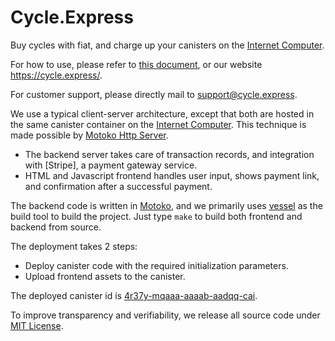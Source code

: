 # Cycle.Express

Buy cycles with fiat, and charge up your canisters on the [Internet Computer].

For how to use, please refer to [this document](doc/about.md), or our website https://cycle.express/.

For customer support, please directly mail to [support@cycle.express](mailto:support@cycle.express).

We use a typical client-server architecture, except that both are hosted in the same canister container on the [Internet Computer].
This technique is made possible by [Motoko Http Server].

- The backend server takes care of transaction records, and integration with [Stripe], a payment gateway service.
- HTML and Javascript frontend handles user input, shows payment link, and confirmation after a successful payment.

The backend code is written in [Motoko], and we primarily uses [vessel] as the build tool to build the project.
Just type `make` to build both frontend and backend from source.

The deployment takes 2 steps:
- Deploy canister code with the required initialization parameters.
- Upload frontend assets to the canister.

The deployed canister id is [4r37y-mqaaa-aaaab-aadqq-cai].

To improve transparency and verifiability, we release all source code under [MIT License](LICENSE).

[Motoko]: https://github.com/dfinity/motoko
[vessel]: https://github.com/dfinity/vessel
[Motoko Http Server]: https://github.com/krpeacock/server
[Internet Computer]: https://wiki.internetcomputer.org
[4r37y-mqaaa-aaaab-aadqq-cai]: https://dashboard.internetcomputer.org/canister/4r37y-mqaaa-aaaab-aadqq-cai

